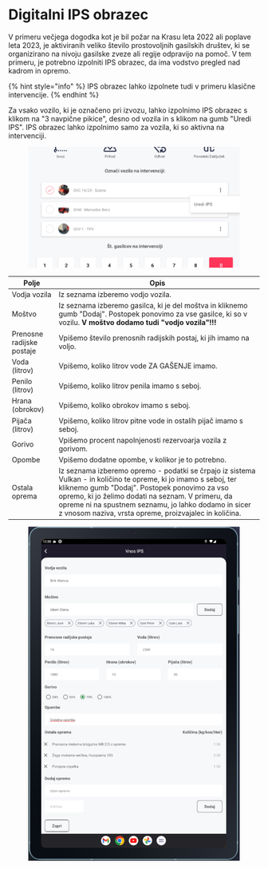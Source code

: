 # Digitalni IPS obrazec

V primeru večjega dogodka kot je bil požar na Krasu leta 2022 ali poplave leta 2023, je aktiviranih veliko število prostovoljnih gasilskih društev, ki se organizirano na nivoju gasilske zveze ali regije odpravijo na pomoč. V tem primeru, je potrebno izpolniti IPS obrazec, da ima vodstvo pregled nad kadrom in opremo.

{% hint style="info" %}
IPS obrazec lahko izpolnete tudi v primeru klasične intervencije.
{% endhint %}

Za vsako vozilo, ki je označeno pri izvozu, lahko izpolnimo IPS obrazec s klikom na "3 navpične pikice", desno od vozila in s klikom na gumb "Uredi IPS". IPS obrazec lahko izpolnimo samo za vozila, ki so aktivna na intervenciji.

<figure><img src="../../.gitbook/assets/image (176).png" alt=""><figcaption></figcaption></figure>



| Polje                     | Opis                                                                                                                                                                                                                                                                                                                                     |
| ------------------------- | ---------------------------------------------------------------------------------------------------------------------------------------------------------------------------------------------------------------------------------------------------------------------------------------------------------------------------------------- |
| Vodja vozila              | Iz seznama izberemo vodjo vozila.                                                                                                                                                                                                                                                                                                        |
| Moštvo                    | Iz seznama izberemo gasilca, ki je del moštva in kliknemo gumb "Dodaj". Postopek ponovimo za vse gasilce, ki so v vozilu. **V moštvo dodamo tudi "vodjo vozila"!!!**                                                                                                                                                                     |
| Prenosne radijske postaje | Vpišemo število prenosnih radijskih postaj, ki jih imamo na voljo.                                                                                                                                                                                                                                                                       |
| Voda (litrov)             | Vpišemo, koliko litrov vode ZA GAŠENJE imamo.                                                                                                                                                                                                                                                                                            |
| Penilo (litrov)           | Vpišemo, koliko litrov penila imamo s seboj.                                                                                                                                                                                                                                                                                             |
| Hrana (obrokov)           | Vpišemo, koliko obrokov imamo s seboj.                                                                                                                                                                                                                                                                                                   |
| Pijača (litrov)           | Vpišemo, koliko litrov pitne vode in ostalih pijač imamo s seboj.                                                                                                                                                                                                                                                                        |
| Gorivo                    | Vpišemo procent napolnjenosti rezervoarja vozila z gorivom.                                                                                                                                                                                                                                                                              |
| Opombe                    | Vpišemo dodatne opombe, v kolikor je to potrebno.                                                                                                                                                                                                                                                                                        |
| Ostala oprema             | Iz seznama izberemo opremo - podatki se črpajo iz sistema Vulkan - in količino te opreme, ki jo imamo s seboj, ter kliknemo gumb "Dodaj". Postopek ponovimo za vso opremo, ki jo želimo dodati na seznam. V primeru, da opreme ni na spustnem seznamu, jo lahko dodamo in sicer z vnosom naziva, vrsta opreme, proizvajalec in količina. |

<figure><img src="../../.gitbook/assets/image (178).png" alt=""><figcaption></figcaption></figure>
